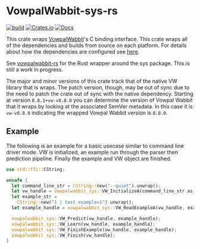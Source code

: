 # VowpalWabbit-sys-rs
[![build](https://github.com/jackgerrits/vowpalwabbit-sys-rs/workflows/build/badge.svg?branch=master)](https://github.com/jackgerrits/vowpalwabbit-sys-rs/actions?query=workflow%3Abuild)
[![Crates.io](https://img.shields.io/crates/v/vowpalwabbit-sys.svg)](https://crates.io/crates/vowpalwabbit-sys)
[![Docs](https://docs.rs/vowpalwabbit-sys/badge.svg)](https://docs.rs/vowpalwabbit-sys)

This crate wraps [VowpalWabbit](https://github.com/VowpalWabbit/vowpal_wabbit)'s C binding interface. This crate wraps all of the dependencies and builds from source on each platform. For details about how the dependencies are configured see [here](https://github.com/jackgerrits/vowpalwabbit-sys-rs/blob/master/dependencies.md).

See [vowpalwabbit-rs](https://github.com/jackgerrits/vowpalwabbit-rs) for the Rust wrapper around the sys package. This is still a work in progress.

The major and minor versions of this crate track that of the native VW library that is wraps. The patch version, though, may be out of sync due to the need to patch the crate out of sync with the native dependency. Starting at version `8.8.1+vw-v8.8.0` you can determine the version of Vowpal Wabbit that it wraps by looking at the associated SemVer metadata. In this case it is `vw-v8.8.0` indicating the wrapped Vowpal Wabbit version is `8.8.0`.

## Example

The following is an example for a basic usecase similar to command line driver mode. VW is initialized, an example run through the parser then prediction pipeline. Finally the example and VW object are finished.

```rust
use std::ffi::CString;

unsafe {
  let command_line_str = CString::new("--quiet").unwrap();
  let vw_handle = vowpalwabbit_sys::VW_InitializeA(command_line_str.as_ptr());
  let example_str =
    CString::new("1 | test example=1").unwrap();
  let example_handle = vowpalwabbit_sys::VW_ReadExampleA(vw_handle, example_str.as_ptr());

  vowpalwabbit_sys::VW_Predict(vw_handle, example_handle);
  vowpalwabbit_sys::VW_Learn(vw_handle, example_handle);
  vowpalwabbit_sys::VW_FinishExample(vw_handle, example_handle);
  vowpalwabbit_sys::VW_Finish(vw_handle);
}
```
